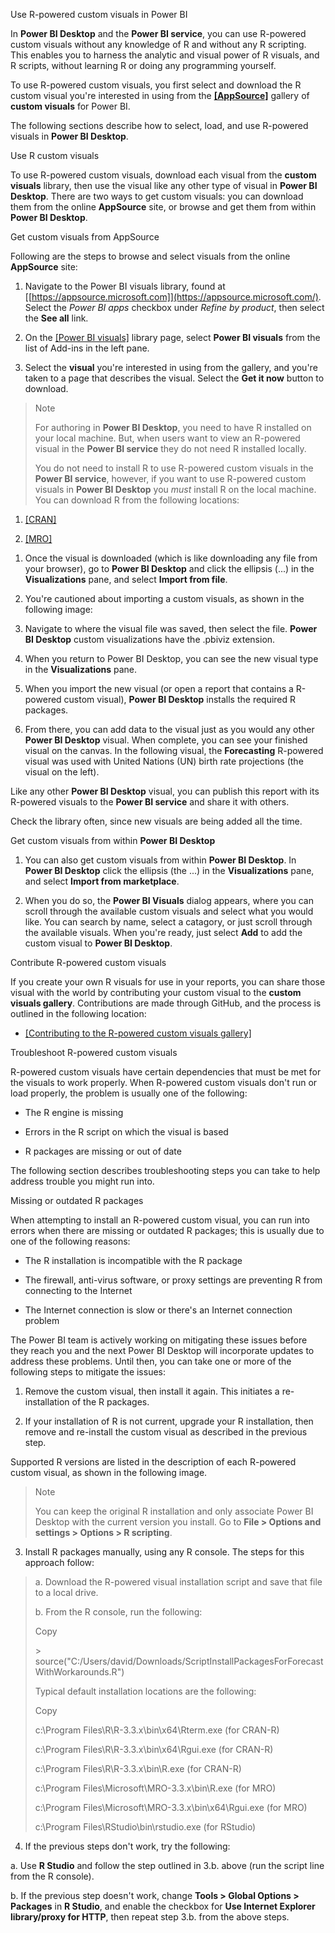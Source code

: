 Use R-powered custom visuals in Power BI

In **Power BI Desktop** and the **Power BI service**, you can use
R-powered custom visuals without any knowledge of R and without any R
scripting. This enables you to harness the analytic and visual power of
R visuals, and R scripts, without learning R or doing any programming
yourself.

To use R-powered custom visuals, you first select and download the R
custom visual you\'re interested in using from the
[**[AppSource]**](https://appsource.microsoft.com/marketplace/apps?product=power-bi-visuals&page=1)
gallery of **custom visuals** for Power BI.

The following sections describe how to select, load, and use R-powered
visuals in **Power BI Desktop**.

Use R custom visuals

To use R-powered custom visuals, download each visual from the **custom
visuals** library, then use the visual like any other type of visual in
**Power BI Desktop**. There are two ways to get custom visuals: you can
download them from the online **AppSource** site, or browse and get them
from within **Power BI Desktop**.

Get custom visuals from AppSource

Following are the steps to browse and select visuals from the online
**AppSource** site:

1.  Navigate to the Power BI visuals library, found at
    [[https://appsource.microsoft.com]](https://appsource.microsoft.com/).
    Select the *Power BI apps* checkbox under *Refine by product*,
    then select the **See all** link.

2.  On the [[Power BI visuals]](https://appsource.microsoft.com/marketplace/apps?product=power-bi-visuals&page=1)
    library page, select **Power BI visuals** from the list of Add-ins
    in the left pane.

3.  Select the **visual** you\'re interested in using from the gallery,
    and you\'re taken to a page that describes the visual. Select the
    **Get it now** button to download.

> Note
>
> For authoring in **Power BI Desktop**, you need to have R installed on
> your local machine. But, when users want to view an R-powered visual
> in the **Power BI service** they do not need R installed locally.
>
> You do not need to install R to use R-powered custom visuals in the
> **Power BI service**, however, if you want to use R-powered custom
> visuals in **Power BI Desktop** you *must* install R on the local
> machine. You can download R from the following locations:

1.  [[CRAN]](https://cran.r-project.org/)

2.  [[MRO]](https://mran.microsoft.com/)

<!-- -->

1.  Once the visual is downloaded (which is like downloading any file
    from your browser), go to **Power BI Desktop** and click the
    ellipsis (\...) in the **Visualizations** pane, and select
    **Import from file**.

2.  You\'re cautioned about importing a custom visuals, as shown in the
    following image:

3.  Navigate to where the visual file was saved, then select the file.
    **Power BI Desktop** custom visualizations have the .pbiviz
    extension.

4.  When you return to Power BI Desktop, you can see the new visual type
    in the **Visualizations** pane.

5.  When you import the new visual (or open a report that contains a
    R-powered custom visual), **Power BI Desktop** installs the
    required R packages.

6.  From there, you can add data to the visual just as you would any
    other **Power BI Desktop** visual. When complete, you can see your
    finished visual on the canvas. In the following visual, the
    **Forecasting** R-powered visual was used with United Nations (UN)
    birth rate projections (the visual on the left).

Like any other **Power BI Desktop** visual, you can publish this
report with its R-powered visuals to the **Power BI service** and
share it with others.

Check the library often, since new visuals are being added all the
time.

Get custom visuals from within **Power BI Desktop**

1.  You can also get custom visuals from within **Power BI Desktop**. In
    **Power BI Desktop** click the ellipsis (the \...) in the
    **Visualizations** pane, and select **Import from marketplace**.

2.  When you do so, the **Power BI Visuals** dialog appears, where you
    can scroll through the available custom visuals and select what
    you would like. You can search by name, select a catagory, or just
    scroll through the available visuals. When you\'re ready, just
    select **Add** to add the custom visual to **Power BI Desktop**.

Contribute R-powered custom visuals

If you create your own R visuals for use in your reports, you can share
those visual with the world by contributing your custom visual to the
**custom visuals gallery**. Contributions are made through GitHub, and
the process is outlined in the following location:

-   [[Contributing to the R-powered custom visuals gallery]](https://github.com/Microsoft/PowerBI-visuals#building-r-powered-custom-visual-corrplot)

Troubleshoot R-powered custom visuals

R-powered custom visuals have certain dependencies that must be met for
the visuals to work properly. When R-powered custom visuals don\'t run
or load properly, the problem is usually one of the following:

-   The R engine is missing

-   Errors in the R script on which the visual is based

-   R packages are missing or out of date

The following section describes troubleshooting steps you can take to
help address trouble you might run into.

Missing or outdated R packages

When attempting to install an R-powered custom visual, you can run into
errors when there are missing or outdated R packages; this is usually
due to one of the following reasons:

-   The R installation is incompatible with the R package

-   The firewall, anti-virus software, or proxy settings are preventing
    R from connecting to the Internet

-   The Internet connection is slow or there\'s an Internet connection
    problem

The Power BI team is actively working on mitigating these issues before
they reach you and the next Power BI Desktop will incorporate updates to
address these problems. Until then, you can take one or more of the
following steps to mitigate the issues:

1.  Remove the custom visual, then install it again. This initiates a
    re-installation of the R packages.

2.  If your installation of R is not current, upgrade your R
    installation, then remove and re-install the custom visual as
    described in the previous step.

Supported R versions are listed in the description of each R-powered
custom visual, as shown in the following image.

> Note
>
> You can keep the original R installation and only associate Power BI
> Desktop with the current version you install. Go to **File \> Options
> and settings \> Options \> R scripting**.

3.  Install R packages manually, using any R console. The steps for this approach follow:

> a\. Download the R-powered visual installation script and save that file
> to a local drive.
>
> b\. From the R console, run the following:
>
> Copy
>
> \>
> source("C:/Users/david/Downloads/ScriptInstallPackagesForForecastWithWorkarounds.R")
>
> Typical default installation locations are the following:
>
> Copy
>
> c:\\Program Files\\R\\R-3.3.x\\bin\\x64\\Rterm.exe (for CRAN-R)
>
> c:\\Program Files\\R\\R-3.3.x\\bin\\x64\\Rgui.exe (for CRAN-R)
>
> c:\\Program Files\\R\\R-3.3.x\\bin\\R.exe (for CRAN-R)
>
> c:\\Program Files\\Microsoft\\MRO-3.3.x\\bin\\R.exe (for MRO)
>
> c:\\Program Files\\Microsoft\\MRO-3.3.x\\bin\\x64\\Rgui.exe (for MRO)
>
> c:\\Program Files\\RStudio\\bin\\rstudio.exe (for RStudio)

4.  If the previous steps don\'t work, try the following:

a\. Use **R Studio** and follow the step outlined in 3.b. above (run the
script line from the R console).

b\. If the previous step doesn\'t work, change **Tools \> Global Options
\> Packages** in **R Studio**, and enable the checkbox for **Use
Internet Explorer library/proxy for HTTP**, then repeat step 3.b. from
the above steps.
